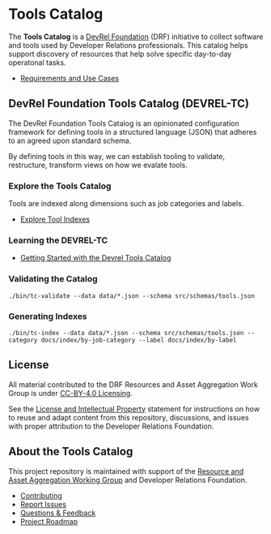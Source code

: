 # Tools Catalog

The **Tools Catalog** is a [DevRel Foundation](https://github.com/DevRel-Foundation) (DRF) initiative to collect software and tools used by Developer Relations professionals. This catalog helps support discovery of resources that help solve specific day-to-day operatonal tasks.

* [Requirements and Use Cases](https://github.com/DevRel-Foundation/wg-resource-aggregation/discussions/64)

## DevRel Foundation Tools Catalog (DEVREL-TC)

The DevRel Foundation Tools Catalog is an opinionated configuration framework for defining tools in a structured language (JSON) that adheres to an agreed upon standard schema. 

By defining tools in this way, we can establish tooling to validate, restructure, transform views on how we evalate tools.

### Explore the Tools Catalog

Tools are indexed along dimensions such as job categories and labels.

- [Explore Tool Indexes](./docs/index/index.md)

### Learning the DEVREL-TC

- [Getting Started with the Devrel Tools Catalog](./docs/guides/getting-started.md)

### Validating the Catalog

```
./bin/tc-validate --data data/*.json --schema src/schemas/tools.json
```

### Generating Indexes

```
./bin/tc-index --data data/*.json --schema src/schemas/tools.json --category docs/index/by-job-category --label docs/index/by-label
```

## License

All material contributed to the DRF Resources and Asset Aggregation Work Group is under [CC-BY-4.0 Licensing](https://creativecommons.org/licenses/by/4.0/deed.en).

See the [License and Intellectual Property](https://github.com/DevRel-Foundation/.github/blob/main/profile/README.md#license-and-intellectual-property) statement for instructions on how to reuse and adapt content from this repository, discussions, and issues with proper attribution to the Developer Relations Foundation.

## About the Tools Catalog

This project repository is maintained with support of the [Resource and Asset Aggregation Working Group](https://github.com/DevRel-Foundation/wg-resource-aggregation) and Developer Relations Foundation.

* [Contributing](./CONTRIBUTING.md)
* [Report Issues](https://github.com/DevRel-Foundation/wg-resource-aggregation/issues)
* [Questions & Feedback](https://github.com/DevRel-Foundation/wg-resource-aggregation/discussions/categories/tools-catalog)
* [Project Roadmap](https://github.com/orgs/DevRel-Foundation/projects/14)

